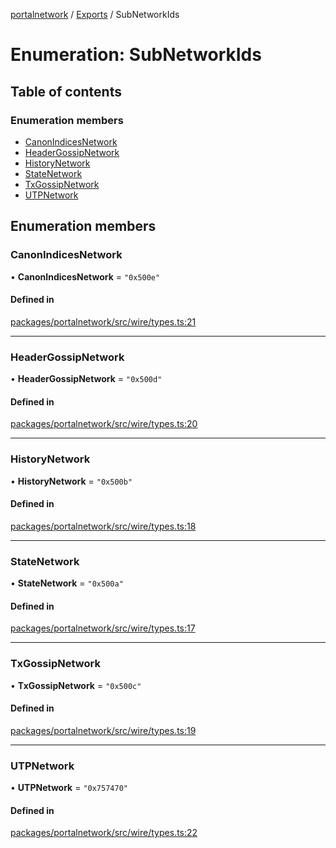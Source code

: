 [portalnetwork](../README.md) / [Exports](../modules.md) / SubNetworkIds

# Enumeration: SubNetworkIds

## Table of contents

### Enumeration members

- [CanonIndicesNetwork](SubNetworkIds.md#canonindicesnetwork)
- [HeaderGossipNetwork](SubNetworkIds.md#headergossipnetwork)
- [HistoryNetwork](SubNetworkIds.md#historynetwork)
- [StateNetwork](SubNetworkIds.md#statenetwork)
- [TxGossipNetwork](SubNetworkIds.md#txgossipnetwork)
- [UTPNetwork](SubNetworkIds.md#utpnetwork)

## Enumeration members

### CanonIndicesNetwork

• **CanonIndicesNetwork** = `"0x500e"`

#### Defined in

[packages/portalnetwork/src/wire/types.ts:21](https://github.com/ethereumjs/ultralight/blob/3d9e050/packages/portalnetwork/src/wire/types.ts#L21)

___

### HeaderGossipNetwork

• **HeaderGossipNetwork** = `"0x500d"`

#### Defined in

[packages/portalnetwork/src/wire/types.ts:20](https://github.com/ethereumjs/ultralight/blob/3d9e050/packages/portalnetwork/src/wire/types.ts#L20)

___

### HistoryNetwork

• **HistoryNetwork** = `"0x500b"`

#### Defined in

[packages/portalnetwork/src/wire/types.ts:18](https://github.com/ethereumjs/ultralight/blob/3d9e050/packages/portalnetwork/src/wire/types.ts#L18)

___

### StateNetwork

• **StateNetwork** = `"0x500a"`

#### Defined in

[packages/portalnetwork/src/wire/types.ts:17](https://github.com/ethereumjs/ultralight/blob/3d9e050/packages/portalnetwork/src/wire/types.ts#L17)

___

### TxGossipNetwork

• **TxGossipNetwork** = `"0x500c"`

#### Defined in

[packages/portalnetwork/src/wire/types.ts:19](https://github.com/ethereumjs/ultralight/blob/3d9e050/packages/portalnetwork/src/wire/types.ts#L19)

___

### UTPNetwork

• **UTPNetwork** = `"0x757470"`

#### Defined in

[packages/portalnetwork/src/wire/types.ts:22](https://github.com/ethereumjs/ultralight/blob/3d9e050/packages/portalnetwork/src/wire/types.ts#L22)
